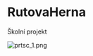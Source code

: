 # RutovaHerna
Školní projekt


![prtsc_1.png](https://github.com/OGLokomotivaRutovaHerna/blob/main/n/prtsc_1.png)
